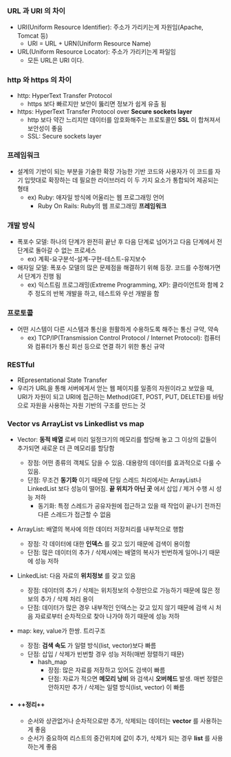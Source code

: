 ### URL 과 URI 의 차이
  - URI(Uniform Resource Identifier): 주소가 가리키는게 자원임(Apache, Tomcat 등)
    - URI = URL + URN(Uniform Resource Name)
  - URL(Uniform Resource Locator): 주소가 가리키는게 파일임
    - 모든 URL은 URI 이다.

### http 와 https 의 차이
   - http: HyperText Transfer Protocol
     - https 보다 빠르지만 보안이 뚫리면 정보가 쉽게 유출 됨
   - https: HyperText Transfer Protocol over **Secure sockets layer**
     - http 보다 약간 느리지만 데이터를 암호화해주는 프로토콜인 **SSL** 이 합쳐져서 보안성이 좋음
     - SSL: Secure sockets layer

### 프레임워크
   - 설계의 기반이 되는 부분을 기술한  확장 가능한 기반 코드와 사용자가 이 코드를 자기 입맛대로 확장하는 데 필요한 라이브러리 이 두 가지 요소가 통합되어 제공되는 형태
      - ex) Ruby: 애자일 방식에 어울리는 웹 프로그래밍 언어
         - Ruby On Rails: Ruby의 웹 프로그래밍 **프레임워크**

### 개발 방식
   - 폭포수 모델: 하나의 단계가 완전히 끝난 후 다음 단계로 넘어가고 다음 단계에서 전 단계로 돌아갈 수 없는 프로세스
      - ex) 계획-요구분석-설계-구현-테스트-유지보수
   - 애자일 모델: 폭포수 모델의 많은 문제점을 해결하기 위해 등장. 코드를 수정해가면서 단계가 진행 됨
      - ex) 익스트림 프로그래밍(Extreme Programming, XP): 클라이언트와 함께 2주 정도의 반복 개발을 하고, 테스트와 우선 개발을 함

### 프로토콜
   - 어떤 시스템이 다른 시스템과 통신을 원활하게 수용하도록 해주는 통신 규약, 약속
      - ex) TCP/IP(Transmission Control Protocol / Internet Protocol): 컴퓨터와 컴퓨터가 통신 회선 등으로 연결 하기 위한 통신 규약

### RESTful
   - REpresentational State Transfer
   - 우리가 URL을 통해 서버에게서 얻는 웹 페이지를 일종의 자원이라고 보았을 때, URI가 자원이 되고 URI에 접근하는 Method(GET, POST, PUT, DELETE)를 바탕으로 자원을 사용하는 자원 기반의 구조를 만드는 것

### Vector vs ArrayList vs Linkedlist vs map
   - Vector: **동적 배열** 로써 미리 일정크기의 메모리를 할당해 놓고 그 이상의 값들이 추가되면 새로운 더 큰 메모리를 할당함
      - 장점: 어떤 종류의 객체도 담을 수 있음. 대용량의 데이터를 효과적으로 다룰 수 있음.
      - 단점: 무조건 **동기화** 이기 때문에 단일 스레드 처리에서는 ArrayList나 LinkedList 보다 성능이 떨어짐. **끝 위치가 아닌 곳** 에서 삽입 / 제거 수행 시 성능 저하
         - 동기화: 특정 스레드가 공유자원에 접근하고 있을 때 작업이 끝나기 전까진 다른 스레드가 접근할 수 없음

   - ArrayList: 배열의 복사에 의한 데이터 저장처리를 내부적으로 행함
      - 장점: 각 데이터에 대한 **인덱스** 를 갖고 있기 때문에 검색이 용이함
      - 단점: 많은 데이터의 추가 / 삭제시에는 배열의 복사가 빈번하게 일어나기 때문에 성능 저하

   - LinkedList: 다음 자료의 **위치정보** 를 갖고 있음
      - 장점: 데이터의 추가 / 삭제는 위치정보의 수정만으로 가능하기 때문에 많은 정보의 추가 / 삭제 처리 용이
      - 단점: 데이터가 많은 경우 내부적인 인덱스는 갖고 있지 않기 때문에 검색 시 처음 자료로부터 순차적으로 찾아 나가야 하기 때문에 성능 저하

   - map: key, value가 한쌍. 트리구조
      - 장점: **검색 속도** 가 일렬 방식(list, vector)보다 빠름
      - 단점: 삽입 / 삭제가 빈번할 경우 성능 저하(매번 정렬하기 때문)
         - hash_map
            - 장점: 많은 자료를 저장하고 있어도 검색이 빠름
            - 단점: 자료가 적으면 **메모리 낭비** 와 검색시 **오버헤드** 발생. 매번 정렬은 안하지만 추가 / 삭제는 일렬 방식(list, vector) 이 빠름

   - #### ++정리++
      - 순서와 상관없거나 순차적으로만 추가, 삭제되는 데이터는 **vector** 를 사용하는게 좋음
      - 순서가 중요하여 리스트의 중간위치에 값이 추가, 삭제가 되는 경우 **list** 를 사용하는게 좋음
